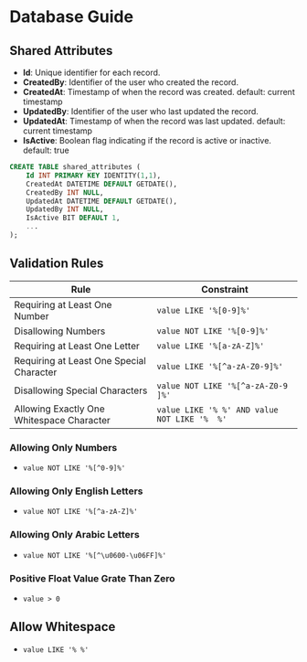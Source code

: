 # Database Guide

## Shared Attributes

- **Id**: Unique identifier for each record.
- **CreatedBy**: Identifier of the user who created the record.
- **CreatedAt**: Timestamp of when the record was created. default: current timestamp
- **UpdatedBy**: Identifier of the user who last updated the record.
- **UpdatedAt**: Timestamp of when the record was last updated. default: current timestamp
- **IsActive**: Boolean flag indicating if the record is active or inactive. default: true

```sql
CREATE TABLE shared_attributes (
    Id INT PRIMARY KEY IDENTITY(1,1),
    CreatedAt DATETIME DEFAULT GETDATE(),
    CreatedBy INT NULL,
    UpdatedAt DATETIME DEFAULT GETDATE(),
    UpdatedBy INT NULL,
    IsActive BIT DEFAULT 1,
    ...
);
```

## Validation Rules

| Rule                                      | Constraint                                   |
| ----------------------------------------- | -------------------------------------------- |
| Requiring at Least One Number             | `value LIKE '%[0-9]%'`                       |
| Disallowing Numbers                       | `value NOT LIKE '%[0-9]%'`                   |
| Requiring at Least One Letter             | `value LIKE '%[a-zA-Z]%'`                    |
| Requiring at Least One Special Character  | `value LIKE '%[^a-zA-Z0-9]%'`                |
| Disallowing Special Characters            | `value NOT LIKE '%[^a-zA-Z0-9 ]%'`           |
| Allowing Exactly One Whitespace Character | `value LIKE '% %' AND value NOT LIKE '%  %'` |

### Allowing Only Numbers

- `value NOT LIKE '%[^0-9]%'`

### Allowing Only English Letters

- `value NOT LIKE '%[^a-zA-Z]%'`

### Allowing Only Arabic Letters

- `value NOT LIKE '%[^\u0600-\u06FF]%'`

### Positive Float Value Grate Than Zero

- `value > 0`

## Allow Whitespace

- `value LIKE '% %'`
